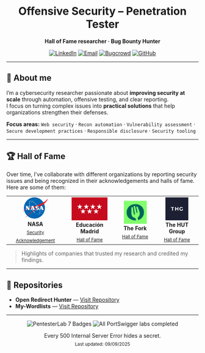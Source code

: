 <!-- Center header -->
<div align="center">

# Offensive Security – Penetration Tester
**Hall of Fame researcher · Bug Bounty Hunter**

[![LinkedIn](https://img.shields.io/badge/LinkedIn-Connect-0A66C2?logo=linkedin&logoColor=white)](https://www.linkedin.com/in/lucas-montes-4276aa383/)
[![Email](https://img.shields.io/badge/Email-Contact-EA4335?logo=gmail&logoColor=white)](mailto:lucasmontesheredero@gmail.com)
[![Bugcrowd](https://img.shields.io/badge/Bugcrowd-Profile-FF6600?logo=bugcrowd&logoColor=white)](https://bugcrowd.com/h/Montes)
[![GitHub](https://img.shields.io/badge/GitHub-Follow-181717?logo=github&logoColor=white)](https://github.com/LucasM0ntes)

</div>

---

## 👋 About me
I’m a cybersecurity researcher passionate about **improving security at scale** through automation, offensive testing, and clear reporting.  
I focus on turning complex issues into **practical solutions** that help organizations strengthen their defenses.  

**Focus areas:** `Web security` · `Recon automation` · `Vulnerability assessment` · `Secure development practices` · `Responsible disclosure` · `Security tooling`

---

## 🏆 Hall of Fame

Over time, I’ve collaborate with different organizations by reporting security issues and being recognized in their acknowledgements and halls of fame. Here are some of them:

<p align="center">
  <table>
    <tr>
      <td align="center" width="200">
        <img src="https://github.com/LucasM0ntes/LucasM0ntes/blob/main/assets/nasa-logo.png?raw=true" alt="NASA" height="60"><br>
        <b>NASA</b><br>
        <sub><a href="https://github.com/LucasM0ntes/LucasM0ntes/blob/main/assets/Nasa-VDP.pdf">Security Acknowledgement</a></sub>
      </td>
      <td align="center" width="200">
        <img src="https://github.com/LucasM0ntes/LucasM0ntes/blob/main/assets/Comunidad-Madrid-Logo.png" alt="NASA" height="60"><br>
        <b>Educación Madrid</b><br>
        <sub><a href="https://www.educa2.madrid.org/.well-known/halloffame.html">Hall of Fame</a></sub>
      </td>
      <td align="center" width="200">
        <img src="https://github.com/LucasM0ntes/LucasM0ntes/blob/main/assets/The-Fork-logo.png" alt="NASA" height="60"><br>
        <b>The Fork</b><br>
        <sub><a href="https://bugcrowd.com/h/Montes">Hall of Fame</a></sub>
      </td>
      <td align="center" width="200">
        <img src="https://github.com/LucasM0ntes/LucasM0ntes/blob/main/assets/The-HUT-Group-logo.png" alt="NASA" height="60"><br>
        <b>The HUT Group</b><br>
        <sub><a href="https://bugcrowd.com/h/Montes">Hall of Fame</a></sub>
      </td>
    </tr>
  </table>
</p>

> Highlights of companies that trusted my research and credited my findings.

---

## 📂 Repositories

- **Open Redirect Hunter** — [Visit Repository](https://github.com/LucasMontes/Open-Redirect-Hunter)
- **My-Wordlists** — [Visit Repository](https://github.com/LucasMontes/My-Wordlists)

---

<p align="center">
  <img src="https://img.shields.io/badge/PentesterLab-Badges%20completed%3A%207-green" alt="PentesterLab 7 Badges">
  <img src="https://img.shields.io/badge/PortSwigger%20Academy-All%20labs%20completed-blue" alt="All PortSwigger labs completed">
</p>


<p align="center">
  Every 500 Internal Server Error hides a secret.<br>
  <sub>Last updated: 09/09/2025</sub>
</p>
